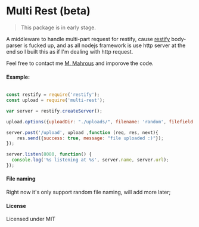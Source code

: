 # Multi Rest (beta)

> This package is in early stage.

A middleware to handle multi-part request for restify, cause [restify](http://restify.com) body-parser is fucked up, and as all nodejs framework is use http server at the end so I built this as if I'm dealing with http request.


Feel free to contact me [M. Mahrous](mailto:m.mahrous.94@gmail.com) and imporove the code.

#### Example:

```javascript

const restify = require('restify');
const upload = require('multi-rest');

var server = restify.createServer();

upload.options({uploadDir: "./uploads/", filename: 'random', filefield: 'image', used: 'maybe'});

server.post('/upload', upload ,function (req, res, next){
	res.send({success: true, message: "file uploaded :)"});
});

server.listen(8080, function() {
  console.log('%s listening at %s', server.name, server.url);
});

```




#### File naming

Right now it's only support random file naming, will add more later;



#### License
Licensed under MIT
